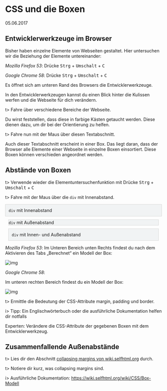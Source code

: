 # CSS und die Boxen

05.06.2017

## Entwicklerwerkzeuge im Browser

Bisher haben einzelne Elemente von Webseiten gestaltet. Hier untersuchen wir die Beziehung der Elemente untereinander:

*Mozilla Firefox 53*: Drücke <kbd>Strg</kbd> + <kbd>Umschalt</kbd> + <kbd>C</kbd>

*Google Chrome 58*: Drücke <kbd>Strg</kbd> + <kbd>Umschalt</kbd> + <kbd>C</kbd>

Es öffnet sich am unteren Rand des Browsers die Entwicklerwerkzeuge.

In den Entwicklerwerkzeugen kannst du einen Blick hinter die Kulissen werfen und die Webseite für dich verändern.

t> Fahre über verschiedene Bereiche der Webseite.

Du wirst feststellen, dass diese in farbige Kästen getaucht werden. Diese dienen dazu, um dir bei der Orientierung zu helfen.

t> Fahre nun mit der Maus über diesen Textabschnitt. 					

Auch dieser Textabschnitt erscheint in einer Box. Das liegt daran, dass der Browser alle Elemente einer Webseite in einzelne Boxen einsortiert. Diese Boxen können verschieden angeordnet werden.

## Abstände von Boxen

t> Verwende wieder die Elementuntersuchenfunktion mit Drücke <kbd>Strg</kbd> + <kbd>Umschalt</kbd> + <kbd>C</kbd>

t> Fahre mit der Maus über die `div` mit Innenabstand.

<div class="panel panel-default"><div class="panel-body"><div style="padding: 10px; background: none repeat scroll 0 0 #F1F3F4; border: 1px solid #d5d5d5;"><code>div</code> mit Innenabstand</div><div style="margin: 10px; background: none repeat scroll 0 0 #F1F3F4; border: 1px solid #d5d5d5;"><code>div</code> mit Außenabstand</div><div style="padding: 10px; margin: 10px; background: none repeat scroll 0 0 #F1F3F4; border: 1px solid #d5d5d5;"><code>div</code> mit Innen- und Außenabstand</div></div></div>

*Mozilla Firefox 53*:  Im Unteren Bereich unten Rechts findest du nach dem Aktivieren des Tabs „Berechnet“ ein Modell der Box:

![img](/img/09-1.png)

*Google Chrome 58*:

Im unteren rechten Bereich findest du ein Modell der Box:

![img](/img/09-2.png)

t> Ermittle die Bedeutung der CSS-Attribute margin, padding und border.

i> Tipp: Ein Englischwörterbuch oder die ausführliche Dokumentation helfen dir notfalls

Experten: Verändere die CSS-Attribute der gegebenen Boxen mit dem Entwicklerwerkzeug.

## Zusammenfallende Außenabstände

t> Lies dir den Abschnitt [collapsing margins von wiki.selfhtml.org](https://wiki.selfhtml.org/wiki/CSS/Box-Modell#Zusammenfallende_Au.C3.9Fenabst.C3.A4nde_.28collapsing_margins.29) durch.

t> Notiere dir kurz, was collapsing margins sind.

i> Ausführliche Dokumentation: <https://wiki.selfhtml.org/wiki/CSS/Box-Modell>